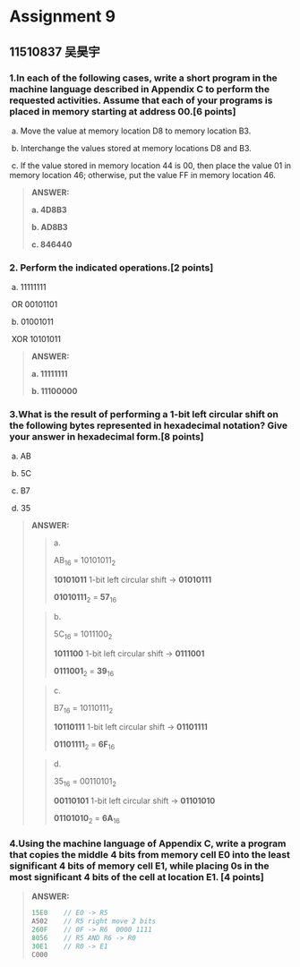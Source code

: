 

# Assignment 9 

## 11510837 吴昊宇

### 1.In each of the following cases, write a short program in the machine language described in   Appendix C to perform the requested activities. Assume that each of your programs is placed in memory starting at address 00.[6 points] 

​	a. Move the value at memory location D8 to memory location B3. 

​	b. Interchange the values stored at memory locations D8 and B3. 

​	c. If the value stored in memory location 44 is 00, then place the value 01 in memory location 46; otherwise, put the value FF in memory location 46. 

> **ANSWER:**
>
> **a. 4D8B3**
>
> **b. AD8B3**
>
> **c. 846440**

###  2. Perform the indicated operations.[2 points] 

​	a.             11111111 

​		OR   00101101 

​	b.             01001011 

​		XOR 10101011 

> **ANSWER:**
>
> **a. 11111111**
>
> **b.  11100000**

### 3.What is the result of performing a 1-bit left circular shift on the following bytes represented in hexadecimal notation? Give your answer in hexadecimal form.[8 points] 

​	a.  AB  

​	b.  5C  

​	c.  B7 

​	d.  35

> **ANSWER:**
>
> > a.
> >
> > AB<sub>16</sub> = 10101011<sub>2</sub> 
> >
> > **10101011**  1-bit left circular shift ->  **01010111**
> >
> > **01010111**<sub>2</sub> = **57**<sub>16</sub>
>
>
> > b.
> >
> > 5C<sub>16</sub> = 1011100<sub>2</sub> 
> >
> >  **1011100** 1-bit left circular shift -> **0111001**
> >
> >  **0111001**<sub>2</sub> = **39**<sub>16</sub>
>
>
> > c.
> >
> > B7<sub>16</sub> = 10110111<sub>2</sub> 
> >
> > **10110111** 1-bit left circular shift -> **01101111**
> >
> > **01101111**<sub>2</sub> = **6F**<sub>16</sub>
> >
> > 
>
>
> > d.
> >
> > 35<sub>16</sub> = 00110101<sub>2</sub> 
> >
> > **00110101** 1-bit left circular shift -> **01101010**
> >
> > **01101010**<sub>2</sub> = **6A**<sub>16</sub>

###   4.Using the machine language of Appendix C, write a program that copies the middle 4 bits from memory cell E0 into the least significant 4 bits of memory cell E1, while placing 0s in the most significant 4 bits of the cell at location E1. [4 points] 

> **ANSWER:**
>
> ```java
> 15E0    // EO -> R5
> A502    // R5 right move 2 bits
> 260F    // 0F -> R6  0000 1111
> 8056    // R5 AND R6 -> R0
> 30E1    // R0 -> E1
> C000
> ```



